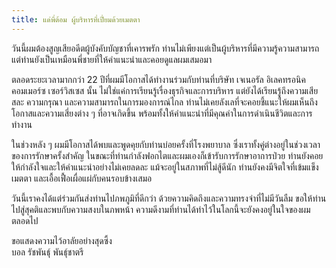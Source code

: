 ```yaml
---
title: แด่พี่ต้อม ผู้บริหารที่เปี่ยมด้วยเมตตา
---
```



วันนี้ผมต้องสูญเสียอดีตผู้บังคับบัญชาที่เคารพรัก ท่านไม่เพียงแต่เป็นผู้บริหารที่มีความรู้ความสามารถ แต่ท่านยังเป็นเหมือนพี่ชายที่ให้คำแนะนำและคอยดูแลผมเสมอมา

ตลอดระยะเวลามากกว่า 22 ปีที่ผมมีโอกาสได้ทำงานร่วมกับท่านที่บริษัท เจเนอรัล อิเลคทรอนิค คอมเมอร์ซ เซอร์วิสเซส นั้น ไม่ใช่แค่การเรียนรู้เรื่องธุรกิจและการบริหาร แต่ยังได้เรียนรู้ถึงความเสียสละ ความกรุณา และความสามารถในการมองการณ์ไกล ท่านไม่เคยลังเลที่จะคอยชี้แนะให้ผมเห็นถึงโอกาสและความเสี่ยงต่าง ๆ ที่อาจเกิดขึ้น พร้อมทั้งให้คำแนะนำที่มีคุณค่าในการดำเนินชีวิตและการทำงาน

ในช่วงหลัง ๆ ผมมีโอกาสได้พบและพูดคุยกับท่านบ่อยครั้งที่โรงพยาบาล ซึ่งเราทั้งคู่ต่างอยู่ในช่วงเวลาของการรักษาครั้งสำคัญ ในขณะที่ท่านกำลังฟอกไตและผมเองก็เข้ารับการรักษาอาการป่วย ท่านยังคอยให้กำลังใจและให้คำแนะนำอย่างไม่เคยลดละ แม้จะอยู่ในสภาพที่ไม่สู้ดีนัก ท่านยังคงมีจิตใจที่เข้มแข็ง เมตตา และเอื้อเฟื้อเผื่อแผ่กับคนรอบข้างเสมอ

วันนี้เราคงได้แต่ร่วมกันส่งท่านไปภพภูมิที่ดีกว่า ด้วยความคิดถึงและความทรงจำที่ไม่มีวันลืม ขอให้ท่านไปสู่สุคติและพบกับความสงบในภพหน้า ความดีงามที่ท่านได้ทำไว้ในโลกนี้จะยังคงอยู่ในใจของผมตลอดไป

ขอแสดงความไว้อาลัยอย่างสุดซึ้ง  
บอล รัชพันธุ์ พันธุ์ชาตรี

